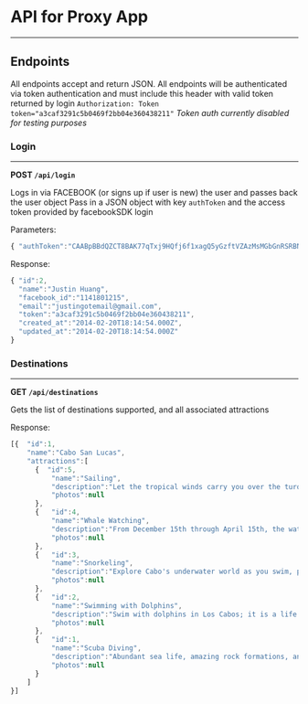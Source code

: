 # API for Proxy App
____________________

## Endpoints

All endpoints accept and return JSON.
All endpoints will be authenticated via token authentication and must include this header with valid token returned by login
`Authorization: Token token="a3caf3291c5b0469f2bb04e360438211"`
*Token auth currently disabled for testing purposes*

### Login
---

**POST  `/api/login`**

Logs in via FACEBOOK (or signs up if user is new) the user and passes back the user object Pass in a JSON object with key `authToken` and the access token provided by facebookSDK login

Parameters:
```javascript
{ "authToken":"CAABpBBdQZCT8BAK77qTxj9HQfj6f1xagQ5yGzftVZAzMsMGbGnRSRBNZAvg9wjL9z6NZCImLLlwDgdh2V4eSDLEgaGBSZAZBzF7jVfUk1lTC8vjoJClJP1e985u0jq708ZB4bEyjlZBy6blovedpzSlLsYSMnhvq0rBQxglWbP62iHcYe74ITY89u4RjRANkOnuaYxeHsu5ZBZBaZB93eeljCV0Tp28glnj74EZD"}
```

Response:
```javascript
{ "id":2,
  "name":"Justin Huang",
  "facebook_id":"1141801215",
  "email":"justingotemail@gmail.com",
  "token":"a3caf3291c5b0469f2bb04e360438211",
  "created_at":"2014-02-20T18:14:54.000Z",
  "updated_at":"2014-02-20T18:14:54.000Z"
}
```

### Destinations
---

**GET  `/api/destinations`**

Gets the list of destinations supported, and all associated attractions

Response:
```javascript
[{  "id":1,
    "name":"Cabo San Lucas",
    "attractions":[
      {  "id":5,
          "name":"Sailing",
          "description":"Let the tropical winds carry you over the turquoise waters to the secluded natural beaches of the Sea of Cortés and beyond.",
          "photos":null
      },
      {   "id":4,
          "name":"Whale Watching",
          "description":"From December 15th through April 15th, the waters of Cabo San Lucas fill with magnificent humpback whales; creating perfect whale watching conditions",
          "photos":null
      },
      {   "id":3,
          "name":"Snorkeling",
          "description":"Explore Cabo's underwater world as you swim, power-snorkel, kayak \u0026 stand up paddle",
          "photos":null
      },
      {   "id":2,
          "name":"Swimming with Dolphins",
          "description":"Swim with dolphins in Los Cabos; it is a life changing experience...",
          "photos":null
      },
      {   "id":1,
          "name":"Scuba Diving",
          "description":"Abundant sea life, amazing rock formations, and spectacular coral reefs await your discovery in the waters just off Cabo. Scuba diving in Cabo San Lucas offers divers of all levels a unique and wondrous diving experience. You don't want to miss scuba diving in a place famed ocean explorer, Jacque Cousteau, called the 'worlds aquarium.'",
          "photos":null
      }
    ]
}]
```